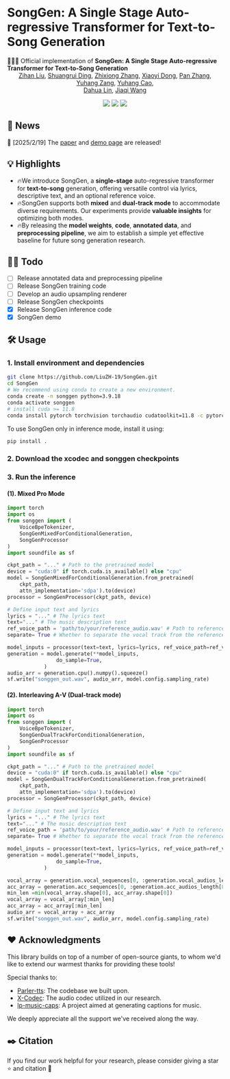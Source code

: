 # SongGen: A Single Stage Auto-regressive Transformer for Text-to-Song Generation

🚀🚀🚀 Official implementation of **SongGen: A Single Stage Auto-regressive Transformer for Text-to-Song Generation**
<p align="center" style="font-size: 1 em; margin-top: -1em">
<a href="https://scholar.google.com/citations?user=iELd-Q0AAAAJ">Zihan Liu</a>,  
<a href="https://mark12ding.github.io/">Shuangrui Ding</a>,  
<a href="https://github.com/rookiexiong7/">Zhixiong Zhang</a>, 
<a href="https://lightdxy.github.io/">Xiaoyi Dong</a>,  
<a href="https://panzhang0212.github.io/">Pan Zhang</a>,
<a href="https://yuhangzang.github.io/">Yuhang Zang</a>,  
<a href="https://scholar.google.com/citations?user=sJkqsqkAAAAJ">Yuhang Cao</a>, </br>  
<a href="http://dahua.site/">Dahua Lin</a>,  
<a href="https://myownskyw7.github.io/">Jiaqi Wang</a> 
</p>

<p align="center" style="font-size: 5 em; margin-top: 0.5em">
<a href=""><img src="https://img.shields.io/badge/arXiv-<color>"></a>
<a href="https://github.com/LiuZH-19/SongGen"><img src="https://img.shields.io/badge/Code-red"></a>
<a href="https://liuzh-19.github.io/SongGen/"><img src="https://img.shields.io/badge/Demo-yellow"></a>
</p>





## 📜 News
🚀 [2025/2/19] The [paper]() and [demo page](https://liuzh-19.github.io/SongGen/) are released!

## 💡 Highlights
- 🔥We introduce SongGen, a **single-stage** auto-regressive transformer for **text-to-song** generation, offering versatile control via lyrics, descriptive text, and an optional reference voice.
- 🔥SongGen supports both **mixed** and **dual-track mode** to accommodate diverse requirements. Our experiments provide **valuable insights** for optimizing both modes.
- 🔥By releasing the **model weights**, **code**, **annotated data**, and **preprocessing pipeline**, we aim to establish a simple yet effective baseline for future song generation research.
<!-- <img align="center" src="assets/imgs/motivation1.jpg" style="  display: block;
  margin-left: auto;
  margin-right: auto;
  width: 50%;" /> -->

## 👨‍💻 Todo
- [ ] Release annotated data and preprocessing pipeline
- [ ] Release SongGen training code
- [ ] Develop an audio upsampling renderer
- [ ] Release SongGen checkpoints
- [x] Release SongGen inference code 
- [x] SongGen demo

## 🛠️ Usage

### 1. Install environment and dependencies
```bash
git clone https://github.com/LiuZH-19/SongGen.git
cd SongGen
# We recommend using conda to create a new environment.
conda create -n songgen python=3.9.18 
conda activate songgen
# install cuda >= 11.8
conda install pytorch torchvision torchaudio cudatoolkit=11.8 -c pytorch -c nvidia
```
To use SongGen only in inference mode, install it using:
```bash
pip install .
```
### 2. Download the xcodec and songgen checkpoints


### 3. Run the inference

#### (1). Mixed Pro Mode

```python
import torch
import os
from songgen import (
    VoiceBpeTokenizer,
    SongGenMixedForConditionalGeneration,
    SongGenProcessor
)
import soundfile as sf

ckpt_path = "..." # Path to the pretrained model
device = "cuda:0" if torch.cuda.is_available() else "cpu"
model = SongGenMixedForConditionalGeneration.from_pretrained(
    ckpt_path,
    attn_implementation='sdpa').to(device)
processor = SongGenProcessor(ckpt_path, device)

# Define input text and lyrics
lyrics = "..." # The lyrics text
text="..." # The music description text
ref_voice_path = 'path/to/your/reference_audio.wav' # Path to reference audio, optional
separate= True # Whether to separate the vocal track from the reference voice audio

model_inputs = processor(text=text, lyrics=lyrics, ref_voice_path=ref_voice_path, separate=True) 
generation = model.generate(**model_inputs,
                do_sample=True,
            )
audio_arr = generation.cpu().numpy().squeeze()
sf.write("songgen_out.wav", audio_arr, model.config.sampling_rate)
```



#### (2). Interleaving A-V  (Dual-track mode)
```python
import torch
import os
from songgen import (
    VoiceBpeTokenizer,
    SongGenDualTrackForConditionalGeneration,
    SongGenProcessor
)
import soundfile as sf

ckpt_path = "..." # Path to the pretrained model
device = "cuda:0" if torch.cuda.is_available() else "cpu"
model = SongGenDualTrackForConditionalGeneration.from_pretrained(
    ckpt_path,
    attn_implementation='sdpa').to(device)
processor = SongGenProcessor(ckpt_path, device)

# Define input text and lyrics
lyrics = "..." # The lyrics text
text="..." # The music description text
ref_voice_path = 'path/to/your/reference_audio.wav' # Path to reference audio, optional
separate= True # Whether to separate the vocal track from the reference voice audio

model_inputs = processor(text=text, lyrics=lyrics, ref_voice_path=ref_voice_path, separate=True) 
generation = model.generate(**model_inputs,
                do_sample=True,
            )

vocal_array = generation.vocal_sequences[0, :generation.vocal_audios_length[0]].cpu().numpy()
acc_array = generation.acc_sequences[0, :generation.acc_audios_length[0]].cpu().numpy()
min_len =min(vocal_array.shape[0], acc_array.shape[0])
vocal_array = vocal_array[:min_len]
acc_array = acc_array[:min_len]
audio_arr = vocal_array + acc_array
sf.write("songgen_out.wav", audio_arr, model.config.sampling_rate)
```



## ❤️ Acknowledgments
This library builds on top of a number of open-source giants, to whom we'd like to extend our warmest thanks for providing these tools!

Special thanks to:

- [Parler-tts](https://github.com/huggingface/parler-tts): The codebase we built upon. 
- [X-Codec](https://github.com/zhenye234/xcodec): The audio codec utilized in our research.
- [lp-music-caps](https://github.com/seungheondoh/lp-music-caps): A project aimed at generating captions for music. 

We deeply appreciate all the support we've received along the way.


## ✒️ Citation
If you find our work helpful for your research, please consider giving a star ⭐ and citation 📝
```bibtex

```




<!-- ## License -->

